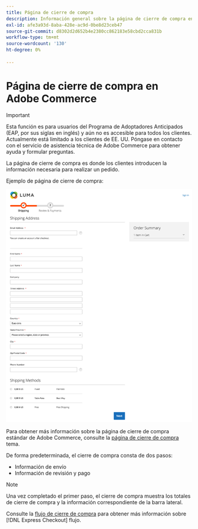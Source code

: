 ```yaml
---
title: Página de cierre de compra
description: Información general sobre la página de cierre de compra en Adobe Commerce.
exl-id: afe3a93d-8aba-428e-ac9d-0be8d23ceb47
source-git-commit: d8302d2d652b4e2380cc862183e58cbd2cca831b
workflow-type: tm+mt
source-wordcount: '130'
ht-degree: 0%

---
```


# Página de cierre de compra en Adobe Commerce

>[!IMPORTANT]
>
> Esta función es para usuarios del Programa de Adoptadores Anticipados (EAP, por sus siglas en inglés) y aún no es accesible para todos los clientes. Actualmente está limitado a los clientes de EE. UU. Póngase en contacto con el servicio de asistencia técnica de Adobe Commerce para obtener ayuda y formular preguntas.

La página de cierre de compra es donde los clientes introducen la información necesaria para realizar un pedido.

Ejemplo de página de cierre de compra:

![Página de cierre de compra](../assets/checkout-page.png)

Para obtener más información sobre la página de cierre de compra estándar de Adobe Commerce, consulte la [página de cierre de compra](https://docs.magento.com/user-guide/quick-tour/checkout-page.html) tema.

De forma predeterminada, el cierre de compra consta de dos pasos:

- Información de envío
- Información de revisión y pago

>[!NOTE]
>
> Una vez completado el primer paso, el cierre de compra muestra los totales de cierre de compra y la información correspondiente de la barra lateral.

Consulte la [flujo de cierre de compra](../express-checkout/onboarding.md) para obtener más información sobre [!DNL Express Checkout] flujo.
